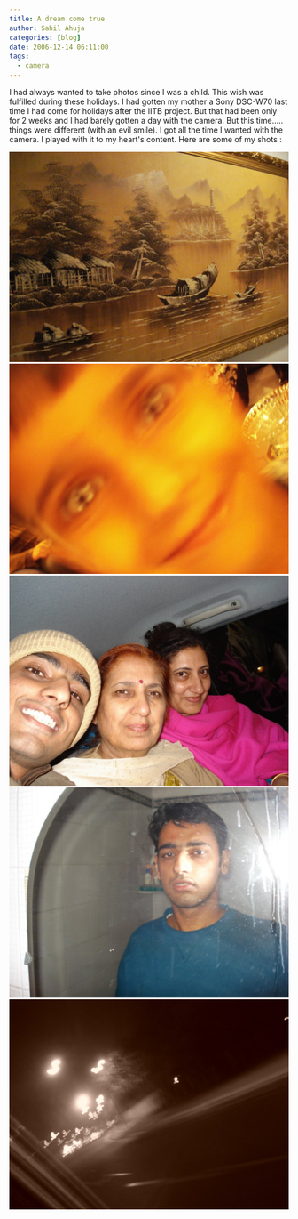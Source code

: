 ```yaml
---
title: A dream come true
author: Sahil Ahuja
categories: [blog]
date: 2006-12-14 06:11:00
tags:
  - camera
---
```


I had always wanted to take photos since I was a child. This wish was fulfilled during these holidays.
I had gotten my mother a Sony DSC-W70 last time I had come for holidays after the IITB project. But that had been only for 2 weeks and I had barely gotten a day with the camera.
But this time..... things were different (with an evil smile). I got all the time I wanted with the camera. I played with it to my heart's content. Here are some of my shots :

![A painting on the wall](/images/2006/DSC01245.jpg)
![My little bro Jay](/images/2006/DSC01238.jpg)
![Me, nani, and mummy in a car](/images/2006/DSC01079.jpg)
![Me... in the mirror.](/images/2006/DSC00967.jpg)
![The driveway](/images/2006/DSC01111.jpg)
